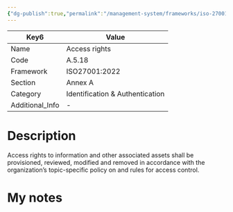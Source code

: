 ```yaml
---
{"dg-publish":true,"permalink":"/management-system/frameworks/iso-27001-2022/iso-27001-2022-a-5-18/","tags":["requirement"],"noteIcon":"1"}
---
```



<div><table class="dataview table-view-table"><thead class="table-view-thead"><tr class="table-view-tr-header"><th class="table-view-th"><span>Key</span><span class="dataview small-text">6</span></th><th class="table-view-th"><span>Value</span></th></tr></thead><tbody class="table-view-tbody"><tr><td><span>Name</span></td><td><span>Access rights</span></td></tr><tr><td><span>Code</span></td><td><span>A.5.18</span></td></tr><tr><td><span>Framework</span></td><td><span>ISO27001:2022</span></td></tr><tr><td><span>Section</span></td><td><span>Annex A</span></td></tr><tr><td><span>Category</span></td><td><span>Identification &amp; Authentication</span></td></tr><tr><td><span>Additional_Info</span></td><td><span>-</span></td></tr></tbody></table></div>

# Description

Access rights to information and other associated assets shall be provisioned, reviewed, modified and removed in accordance with the organization’s topic-specific policy on and rules for access control.

# My notes
